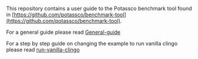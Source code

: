 This repository contains a user guide to the Potassco benchmark tool found in [https://github.com/potassco/benchmark-tool](https://github.com/potassco/benchmark-tool).

For a general guide please read [General-guide](https://github.com/kstrauch94/benchmark-tool-guide/blob/master/General-guide.md)

For a step by step guide on changing the example to run vanilla clingo please read [run-vanilla-clingo](https://github.com/kstrauch94/benchmark-tool-guide/blob/master/run-vanilla-clingo.md)
